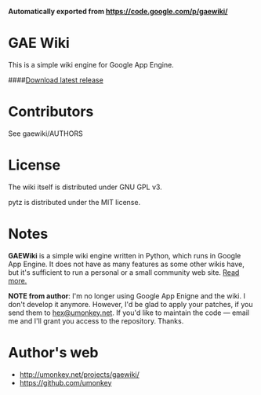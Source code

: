 **Automatically exported from https://code.google.com/p/gaewiki/**

GAE Wiki
========

This is a simple wiki engine for Google App Engine.

####[Download latest release](https://github.com/Erikhht/gaewiki/releases/latest)

Contributors
============

See gaewiki/AUTHORS


License
=======

The wiki itself is distributed under GNU GPL v3.

pytz is distributed under the MIT license.

Notes
=====

**GAEWiki** is a simple wiki engine written in Python, which runs in Google App Engine. It does not have as many features as some other wikis have, but it's sufficient to run a personal or a small community web site.  [Read more.](https://github.com/Erikhht/gaewiki/blob/wiki/Introduction.md)

**NOTE from author**: I'm no longer using Google App Enigne and the wiki.  I don't develop it anymore.  However, I'd be glad to apply your patches, if you send them to [hex@umonkey.net](mailto:hex@umonkey.net).  If you'd like to maintain the code — email me and I'll grant you access to the repository.  Thanks.

Author's web
============

* http://umonkey.net/projects/gaewiki/
* https://github.com/umonkey
